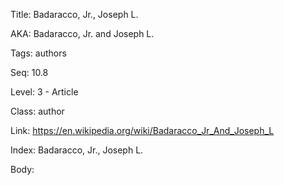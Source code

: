 Title: Badaracco, Jr., Joseph L. 

AKA: Badaracco, Jr. and Joseph L. 

Tags: authors 

Seq: 10.8 

Level: 3 - Article

Class: author 

Link: https://en.wikipedia.org/wiki/Badaracco_Jr_And_Joseph_L  

Index: Badaracco, Jr., Joseph L. 

Body:  

